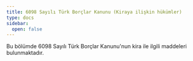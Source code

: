 ```yaml
---
title: 6098 Sayılı Türk Borçlar Kanunu (Kiraya ilişkin hükümler)
type: docs
sidebar:
  open: false
---
```


Bu bölümde 6098 Sayılı Türk Borçlar Kanunu'nun kira ile ilgili maddeleri bulunmaktadır.
